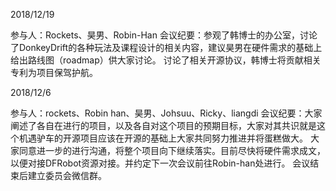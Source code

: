 
2018/12/19

参与人：Rockets、昊男、Robin-Han
会议纪要：参观了韩博士的办公室，讨论了DonkeyDrift的各种玩法及课程设计的相关内容，建议昊男在硬件需求的基础上给出路线图（roadmap）供大家讨论。
讨论了相关开源协议，韩博士将贡献相关专利为项目保驾护航。

2018/12/6

参与人：rockets、Robin han、昊男、Johsuu、Ricky、liangdi
会议纪要：大家阐述了各自在进行的项目，以及各自对这个项目的预期目标，大家对其共识就是这个机遇驴车的开源项目应该在开源的基础上大家共同努力推进并将蛋糕做大。
大家同意进一步的进行沟通，将整个项目向下继续落实。目前尽快将硬件需求成文，以便对接DFRobot资源对接。并约定下一次会议前往Robin-han处进行。
会议结束后建立委员会微信群。

